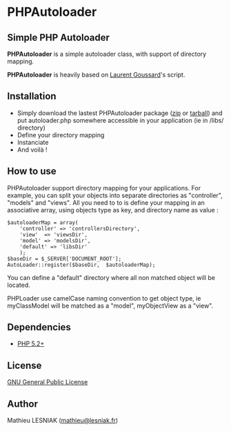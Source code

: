 PHPAutoloader
========

Simple PHP Autoloader
----------------------------------------

**PHPAutoloader** is a simple autoloader class, with support of directory mapping.

**PHPAutoloader** is heavily based on [Laurent Goussard](https://github.com/mathieulesniak/eSKUeL/blob/master/libs/init.inc.php)'s script.

Installation
----------------------------------------

* Simply download the lastest PHPAutoloader package ([zip](http://github.com/mathieulesniak/PHPAutoloader/zipball/master) or [tarball](http://github.com/mathieulesniak/PHPAutoloader/tarball/master)) and put autoloader.php somewhere accessible in your application (ie in /libs/ directory)
* Define your directory mapping
* Instanciate
* And voilà !


How to use
----------------------------------------

PHPAutoloader support directory mapping for your applications. For example, you can split your objects into separate directories as "controller", "models" and "views".
All you need to to is define your mapping in an associative array, using objects type as key, and directory name as value : 

	$autoloaderMap = array(
		'controller' => 'controllersDirectory',
		'view'	=> 'viewsDir',
		'model' => 'modelsDir',
		'default' => 'libsDir'
		);
	$baseDir = $_SERVER['DOCUMENT_ROOT'];
	AutoLoader::register($baseDir,	$autoloaderMap);

You can define a "default" directory where all non matched object will be located.

PHPLoader use camelCase naming convention to get object type, ie myClassModel will be matched as a "model", myObjectView as a "view".

Dependencies
----------------------------------------
* [PHP 5.2+](http://www.php.net)

License
----------------------------------------
[GNU General Public License](http://opensource.org/licenses/gpl-3.0.html)

Author
----------------------------------------
Mathieu LESNIAK ([mathieu@lesniak.fr](mailto:mathieu@lesniak.fr))